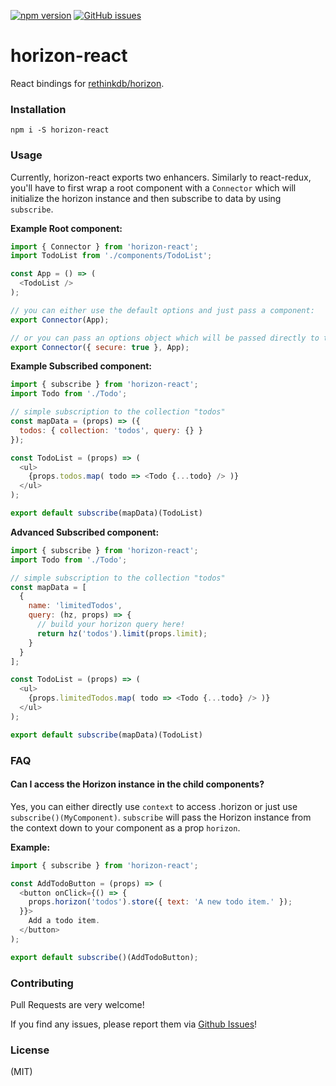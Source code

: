 [![npm version](https://badge.fury.io/js/horizon-react.svg)](https://badge.fury.io/js/horizon-react)
[![GitHub issues](https://img.shields.io/github/issues/flipace/horizon-react.svg)](https://github.com/flipace/horizon-react/issues)
# horizon-react
React bindings for [rethinkdb/horizon](https://github.com/rethinkdb/horizon).

### Installation
```
npm i -S horizon-react
```

### Usage
Currently, horizon-react exports two enhancers.
Similarly to react-redux, you'll have to first wrap a root component with a
```Connector``` which will initialize the horizon instance and then subscribe to
data by using ```subscribe```.

**Example Root component:**
```JavaScript
import { Connector } from 'horizon-react';
import TodoList from './components/TodoList';

const App = () => (
  <TodoList />
);

// you can either use the default options and just pass a component:
export Connector(App);

// or you can pass an options object which will be passed directly to the Horizon client
export Connector({ secure: true }, App);
```

**Example Subscribed component:**
```JavaScript
import { subscribe } from 'horizon-react';
import Todo from './Todo';

// simple subscription to the collection "todos"
const mapData = (props) => ({
  todos: { collection: 'todos', query: {} }
});

const TodoList = (props) => (
  <ul>
    {props.todos.map( todo => <Todo {...todo} /> )}
  </ul>
);

export default subscribe(mapData)(TodoList)
```


**Advanced Subscribed component:**
```JavaScript
import { subscribe } from 'horizon-react';
import Todo from './Todo';

// simple subscription to the collection "todos"
const mapData = [
  {
    name: 'limitedTodos',
    query: (hz, props) => {
      // build your horizon query here!
      return hz('todos').limit(props.limit);
    }
  }
];

const TodoList = (props) => (
  <ul>
    {props.limitedTodos.map( todo => <Todo {...todo} /> )}
  </ul>
);

export default subscribe(mapData)(TodoList)
```

### FAQ
#### Can I access the Horizon instance in the child components?
Yes, you can either directly use ```context``` to access .horizon or just use ```subscribe()(MyComponent)```. ```subscribe``` will pass the Horizon instance from the context down to your component as a prop ```horizon```.

**Example:**
```JavaScript
import { subscribe } from 'horizon-react';

const AddTodoButton = (props) => (
  <button onClick={() => {
    props.horizon('todos').store({ text: 'A new todo item.' });
  }}>
    Add a todo item.
  </button>
);

export default subscribe()(AddTodoButton);
```

### Contributing

Pull Requests are very welcome!

If you find any issues, please report them via [Github Issues](https://github.com/flipace/horizon-react/issues)!

### License
(MIT)
